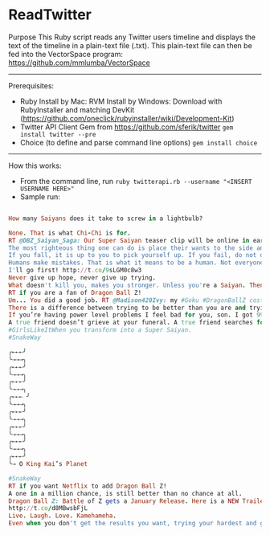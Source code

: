 ReadTwitter
======================
Purpose
This Ruby script reads any Twitter users timeline and displays the text of the timeline in a plain-text file (.txt). This plain-text file can then be fed into the VectorSpace program: https://github.com/mmlumba/VectorSpace

----------------------

Prerequisites:

* Ruby
Install by Mac: RVM
Install by Windows: Download with RubyInstaller and matching DevKit (https://github.com/oneclick/rubyinstaller/wiki/Development-Kit)
* Twitter API Client Gem from https://github.com/sferik/twitter
``` gem install twitter --pre ```
* Choice (to define and parse command line options)
``` gem install choice ```

----------------------

How this works:

* From the command line, run ``` ruby twitterapi.rb --username "<INSERT USERNAME HERE>" ```
* Sample run:

``` ruby twitterapi.rb --username "Goku" 

How many Saiyans does it take to screw in a lightbulb?

None. That is what Chi-Chi is for.
RT @DBZ_Saiyan_Saga: Our Super Saiyan teaser clip will be online in early December! Here's some SSJ concept art to whet your appetite! http…
The most righteous thing one can do is place their wants to the side and focus on the needs of others.
If you fall, it is up to you to pick yourself up. If you fail, do not dwell on it, but learn from it.
Humans make mistakes. That is what it means to be a human. Not everyone gets it right the first time. But everyone can learn.
I'll go first! http://t.co/9sLGM0c8w3
Never give up hope, never give up trying.
What doesn't kill you, makes you stronger. Unless you're a Saiyan. Then being killed also makes you stronger.
RT if you are a fan of Dragon Ball Z!
Um... You did a good job. RT @Madison420Ivy: my #Goku #DragonBallZ costume!! ;D http://t.co/onrXH3Ga7n
There is a difference between trying to be better than you are and trying to change who you are. Train yourself, never change yourself.
If you’re having power level problems I feel bad for you, son. I got 99 problems but becoming Super Saiyan ain’t one.
A true friend doesn’t grieve at your funeral. A true friend searches for the Dragon Balls.
#GirlsLikeItWhen you transform into a Super Saiyan.
#SnakeWay

╭⇠⇠⇠╯
╰⇢⇢⇢╮
╭⇠⇠⇠╯
╰⇢⇢⇢╮
╭⇠⇠⇠╯
╰⇢⇢⇢╮
╭⇠⇠⇠ ╯
╰⇢⇢⇢╮
╭⇠⇠⇠╯ 
╰⇢⇢⇢╮
╭⇠⇠⇠╯ 
╰⇢⇢⇢╮ 
╭⇠⇠⇠╯
╰⇢⇢⇢╮
╭⇠⇠⇠╯
╰⇢ O King Kai’s Planet

#SnakeWay
RT if you want Netflix to add Dragon Ball Z!
A one in a million chance, is still better than no chance at all.
Dragon Ball Z: Battle of Z gets a January Release. Here is a NEW Trailer! 
http://t.co/d8MBwsbFjL
Live. Laugh. Love. Kamehameha.
Even when you don't get the results you want, trying your hardest and giving it your best show honor and true character.
```